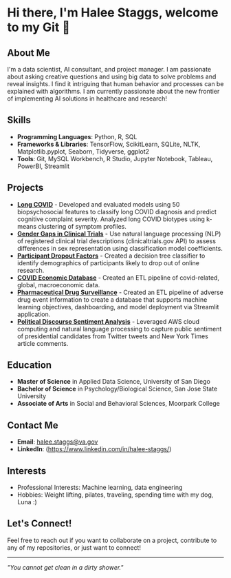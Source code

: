 # Hi there, I'm Halee Staggs, welcome to my Git 👋

## About Me
I'm a data scientist, AI consultant, and project manager. I am passionate about asking creative questions and using big data to solve problems and reveal insights. I find it intriguing that human behavior and processes can be explained with algorithms. I am currently passionate about the new frontier of implementing AI solutions in healthcare and research! 

## Skills
- **Programming Languages**: Python, R, SQL
- **Frameworks & Libraries**: TensorFlow, ScikitLearn, SQLite, NLTK, Matplotlib.pyplot, Seaborn, Tidyverse, ggplot2   
- **Tools**: Git, MySQL Workbench, R Studio, Jupyter Notebook, Tableau, PowerBI, Streamlit

## Projects
- [**Long COVID**](https://github.com/HNStaggs/Long-COVID) - Developed and evaluated models using 50 biopsychosocial features to classify long COVID diagnosis and predict cognitive complaint severity. Analyzed long COVID biotypes using k-means clustering of symptom profiles.
- [**Gender Gaps in Clinical Trials**](https://github.com/HNStaggs/Clinical-Trial-Gender-Gaps) - Use natural language processing (NLP) of registered clinical trial descriptions (clinicaltrials.gov API) to assess differences in sex representation using classification model coefficients.
- [**Participant Dropout Factors**](https://github.com/HNStaggs/Participant-Dropout-Classification) - Created a decision tree classifier to identify demographics of participants likely to drop out of online research.
- [**COVID Economic Database**](https://github.com/HNStaggs/COVID_Economic_Database) - Created an ETL pipeline of covid-related, global, macroeconomic data.
- [**Pharmaceutical Drug Surveillance**](https://github.com/teamlunarlanding/Pharma-Drug-Surveillance) - Created an ETL pipeline of adverse drug event information to create a database that supports machine learning objectives, dashboarding, and model deployment via Streamlit application.
- [**Political Discourse Sentiment Analysis**](https://github.com/HNStaggs/Political-Discourse-NLP-AWS) - Leveraged AWS cloud computing and natural language processing to capture public sentiment of presidential candidates from Twitter tweets and New York Times article comments. 

## Education
- **Master of Science** in Applied Data Science, University of San Diego
- **Bachelor of Science** in Psychology/Biological Science, San Jose State University
- **Associate of Arts** in Social and Behavioral Sciences, Moorpark College

## Contact Me
- **Email**: halee.staggs@va.gov
- **LinkedIn**: (https://www.linkedin.com/in/halee-staggs/)
  
## Interests
- Professional Interests: Machine learning, data engineering
- Hobbies: Weight lifting, pilates, traveling, spending time with my dog, Luna :)

## Let's Connect!
Feel free to reach out if you want to collaborate on a project, contribute to any of my repositories, or just want to connect!

---

*"You cannot get clean in a dirty shower."* 
